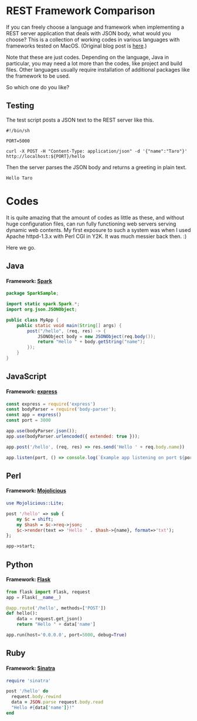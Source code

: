 # REST Framework Comparison
If you can freely choose a language and framework when implementing a REST server application that deals with JSON body, what would you choose? This is a collection of working codes in various languages with frameworks tested on MacOS.
(Original blog post is [here](https://slainte.blog.ss-blog.jp/2019-04-26).)

Note that these are just codes. Depending on the language, Java in particular, you may need a lot more than the codes, like project and build files. Other languages usually require installation of additional packages like the framework to be used.

So which one do you like?

## Testing
The test script posts a JSON text to the REST server like this.
```ShellScript
#!/bin/sh

PORT=5000

curl -X POST -H "Content-Type: application/json" -d '{"name":"Taro"}' http://localhost:${PORT}/hello
```
Then the server parses the JSON body and returns a greeting in plain text.
```text
Hello Taro
```

# Codes
It is quite amazing that the amount of codes as little as these, and without huge configuration files, can run fully functioning web servers serving dynamic web contents. My first exposure to such a system was when I used Apache httpd-1.3.x with Perl CGI in Y2K. It was much messier back then. :)

Here we go.

## Java
#### Framework: [Spark](http://sparkjava.com/)
```Java
package SparkSample;

import static spark.Spark.*;
import org.json.JSONObject;

public class MyApp {
    public static void main(String[] args) {
        post("/hello", (req, res) -> {
        	JSONObject body = new JSONObject(req.body());
        	return "Hello " + body.getString("name");
        });
    }
}
```

## JavaScript
#### Framework: [express](https://expressjs.com/)
```JavaScript
const express = require('express')
const bodyParser = require('body-parser');
const app = express()
const port = 3000

app.use(bodyParser.json());
app.use(bodyParser.urlencoded({ extended: true }));

app.post('/hello', (req, res) => res.send('Hello ' + req.body.name))

app.listen(port, () => console.log(`Example app listening on port ${port}!`))
```
## Perl
#### Framework: [Mojolicious](https://mojolicious.org/)
```Perl
use Mojolicious::Lite;

post '/hello' => sub {
    my $c = shift;
    my $hash = $c->req->json;
    $c->render(text => 'Hello ' . $hash->{name}, format=>'txt');
};

app->start;
```
## Python
#### Framework: [Flask](https://palletsprojects.com/p/flask/)
```Python
from flask import Flask, request
app = Flask(__name__)

@app.route('/hello', methods=['POST'])
def hello():
    data = request.get_json()
    return "Hello " + data['name']

app.run(host='0.0.0.0', port=5000, debug=True)
```

## Ruby
#### Framework: [Sinatra](http://sinatrarb.com/)
```Ruby
require 'sinatra'

post '/hello' do
  request.body.rewind
  data = JSON.parse request.body.read
  "Hello #{data['name']}!"
end
```
